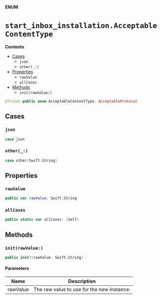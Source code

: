 **ENUM**

# `start_inbox_installation.AcceptableContentType`

**Contents**

- [Cases](#cases)
  - `json`
  - `other(_:)`
- [Properties](#properties)
  - `rawValue`
  - `allCases`
- [Methods](#methods)
  - `init(rawValue:)`

```swift
@frozen public enum AcceptableContentType: AcceptableProtocol
```

## Cases
### `json`

```swift
case json
```

### `other(_:)`

```swift
case other(Swift.String)
```

## Properties
### `rawValue`

```swift
public var rawValue: Swift.String
```

### `allCases`

```swift
public static var allCases: [Self]
```

## Methods
### `init(rawValue:)`

```swift
public init?(rawValue: Swift.String)
```

#### Parameters

| Name | Description |
| ---- | ----------- |
| rawValue | The raw value to use for the new instance. |